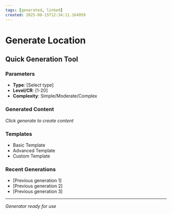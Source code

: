 ```yaml
---
tags: [generated, linked]
created: 2025-08-15T12:34:11.164959
---
```


# Generate Location

## Quick Generation Tool

### Parameters
- **Type**: [Select type]
- **Level/CR**: [1-20]
- **Complexity**: Simple/Moderate/Complex

### Generated Content
*Click generate to create content*

### Templates
- Basic Template
- Advanced Template
- Custom Template

### Recent Generations
- [Previous generation 1]
- [Previous generation 2]
- [Previous generation 3]

---
*Generator ready for use*